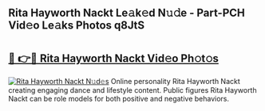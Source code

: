 ## Rita Hayworth Nackt Le𝚊k𝚎d N𝚞𝚍e - Part-PCH Vid𝚎o Le𝚊ks Photos q8JtS

# <h2><a href="http://fb0beq.evod.top/?m=Rita+Hayworth+Nackt">🔗 👉🔴 Rita Hayworth Nackt Vid𝚎o Ph𝚘t𝚘s</a></h2>

[![Rita Hayworth Nackt N𝚞d𝚎s](https://i.imgur.com/8V9OHl7.gif)](http://fb0beq.evod.top/?m=Rita+Hayworth+Nackt)
Online personality Rita Hayworth Nackt creating engaging dance and lifestyle content. Public figures Rita Hayworth Nackt can be role models for both positive and negative behaviors. 
